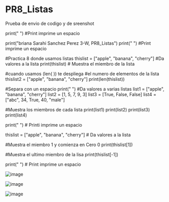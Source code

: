 # PR8_Listas
Prueba de envio de codigo y de sreenshot

print(" ") #Print imprime un espacio

print("briana Sarahi Sanchez Perez 3-W, PR8_Listas")
print(" ") #Print imprime un espacio

#Practica 8  donde usamos listas
thislist = ["apple", "banana", "cherry"] #Da valores a la lista
print(thislist) # Muestra el miembro de la lista

#cuando usamos (len( )) te despliega
#el numero de elementos de la lista
thislist2 = ["apple", "banana", "cherry"]
print(len(thislist))


#Separa con un espacio
print(" ")
#Da valores a varias listas
list1 = ["apple", "banana", "cherry"]
list2 = [1, 5, 7, 9, 3]
list3 = [True, False, False]
list4 = ["abc", 34, True, 40, "male"]

#Muestra los miembros de cada lista
print(list1)
print(list2)
print(list3)
print(list4)


print(" ") # Printi imprime un espacio

thislist = ["apple", "banana", "cherry"] # Da valores a la lista

#Muestra el miembro 1 y comienza en Cero 0
print(thislist[1])

#Muestra el ultimo miembro de la lisa
print(thislist[-1])

print(" ") # Print imprime un espacio



![image](https://github.com/user-attachments/assets/fa00da0e-d847-456f-be24-def623b7e31c)

![image](https://github.com/user-attachments/assets/8d355cb7-96ab-4bc0-b1d0-4eba2db63e6d)

![image](https://github.com/user-attachments/assets/99b42659-1646-4242-b713-2b1f25bd9985)


